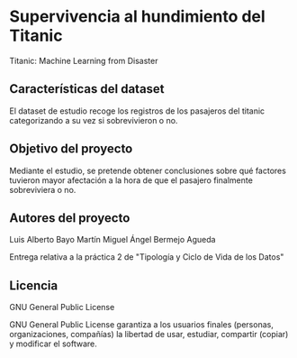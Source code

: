 # Supervivencia al hundimiento del Titanic
Titanic: Machine Learning from Disaster

## Características del dataset
El dataset de estudio recoge los registros de los pasajeros del titanic categorizando a su vez si sobrevivieron o no.

## Objetivo del proyecto
Mediante el estudio, se pretende obtener conclusiones sobre qué factores tuvieron mayor afectación a la hora de que el pasajero finalmente sobreviviera o no.

## Autores del proyecto
Luis Alberto Bayo Martín
Miguel Ángel Bermejo Agueda

Entrega relativa a la práctica 2 de "Tipología y Ciclo de Vida de los Datos"

## Licencia
GNU General Public License

GNU General Public License garantiza a los usuarios finales (personas, organizaciones, compañías) la libertad de usar, estudiar, compartir (copiar) y modificar el software.

